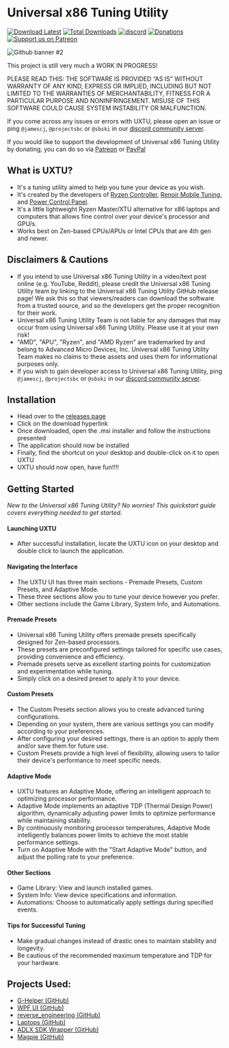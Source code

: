 # Universal x86 Tuning Utility

[![Download Latest](https://img.shields.io/github/downloads/JamesCJ60/Universal-x86-Tuning-Utility/latest/total?style=flat-square&color=orange&label=Download%20Latest)](https://github.com/JamesCJ60/Universal-x86-Tuning-Utility/releases/latest)
[![Total Downloads](https://img.shields.io/github/downloads/JamesCJ60/Universal-x86-Tuning-Utility/total?style=flat-square&color=orange&label=Download%20Total)](https://github.com/JamesCJ60/Universal-x86-Tuning-Utility/releases/latest)
[![discord](https://img.shields.io/discord/772105072720871435?color=orange&label=Discord&logo=discord&logoColor=white&style=flat-square)](https://discord.gg/9FeYVcbbUQ)
[![Donations](https://img.shields.io/badge/PayPal-00457C?style=flat-square&color=orange&label=Donations&logo=paypal&logoColor=white)](https://www.paypal.com/paypalme/JamesCJ60)
[![Support us on Patreon](https://img.shields.io/endpoint.svg?url=https%3A%2F%2Fshieldsio-patreon.vercel.app%2Fapi%3Fusername%3Duxtusoftware%26type%3Dpatrons&style=flat-square&color=orange&label=Patreon&logoColor=white)](https://patreon.com/uxtusoftware)

![Github banner #2](https://github.com/JamesCJ60/Universal-x86-Tuning-Utility/assets/20888782/2b3256b6-814e-47ca-bfa8-ff07636d63de)

This project is still very much a WORK IN PROGRESS!

PLEASE READ THIS: THE SOFTWARE IS PROVIDED “AS IS” WITHOUT WARRANTY OF ANY KIND, EXPRESS OR IMPLIED, INCLUDING BUT NOT LIMITED TO THE WARRANTIES OF MERCHANTABILITY, FITNESS FOR A PARTICULAR PURPOSE AND NONINFRINGEMENT. MISUSE OF THIS SOFTWARE COULD CAUSE SYSTEM INSTABILITY OR MALFUNCTION.

If you come across any issues or errors with UXTU, please open an issue or ping `@jamescj`, `@projectsbc` or `@sbski` in our [discord community server](https://discord.gg/9FeYVcbbUQ). 

If you would like to support the development of Universal x86 Tuning Utility by donating, you can do so via [Patreon](https://www.patreon.com/uxtusoftware) or [PayPal](https://www.paypal.me/JamesCJ60)

## What is UXTU?
- It's a tuning utility aimed to help you tune your device as you wish.
- It's created by the developers of [Ryzen Controller](https://gitlab.com/ryzen-controller-team/ryzen-controller), [Renoir Mobile Tuning](https://github.com/sbski/Renoir-Mobile-Tuning), and [Power Control Panel](https://github.com/project-sbc/Power-Control-Panel-v2).
- It's a little lightweight Ryzen Master/XTU alternative for x86 laptops and computers that allows fine control over your device's processor and GPU/s.
- Works best on Zen-based CPUs/APUs or Intel CPUs that are 4th gen and newer.

## Disclaimers & Cautions
- If you intend to use Universal x86 Tuning Utility in a video/text post online (e.g. YouTube, Reddit), please credit the Universal x86 Tuning Utility team by linking to the Universal x86 Tuning Utility GitHub release page! We ask this so that viewers/readers can download the software from a trusted source, and so the developers get the proper recognition for their work.
- Universal x86 Tuning Utility Team is not liable for any damages that may occur from using Universal x86 Tuning Utility. Please use it at your own risk!
- "AMD", "APU", "Ryzen", and "AMD Ryzen" are trademarked by and belong to Advanced Micro Devices, Inc. Universal x86 Tuning Utility Team makes no claims to these assets and uses them for informational purposes only.
- If you wish to gain developer access to Universal x86 Tuning Utility, ping `@jamescj`, `@projectsbc` or `@sbski` in our [discord community server](https://discord.gg/9FeYVcbbUQ). 

## Installation
- Head over to the [releases page](https://github.com/JamesCJ60/Universal-x86-Tuning-Utility/releases)
- Click on the download hyperlink
- Once downloaded, open the .msi installer and follow the instructions presented
- The application should now be installed
- Finally, find the shortcut on your desktop and double-click on it to open UXTU
- UXTU should now open, have fun!!!!

## Getting Started
_New to the Universal x86 Tuning Utility?_ _No worries!_ _This quickstart guide covers everything needed to get started._

#### Launching UXTU
* After successful installation, locate the UXTU icon on your desktop and double click to launch the application.

#### Navigating the Interface
* The UXTU UI has three main sections - Premade Presets, Custom Presets, and Adaptive Mode.
* These three sections allow you to tune your device however you prefer.
* Other sections include the Game Library, System Info, and Automations.

#### Premade Presets
* Universal x86 Tuning Utility offers premade presets specifically designed for Zen-based processors.
* These presets are preconfigured settings tailored for specific use cases, providing convenience and efficiency.
* Premade presets serve as excellent starting points for customization and experimentation while tuning.
* Simply click on a desired preset to apply it to your device.

#### Custom Presets
* The Custom Presets section allows you to create advanced tuning configurations.
* Depending on your system, there are various settings you can modify according to your preferences.
* After configuring your desired settings, there is an option to apply them and/or save them for future use.
* Custom Presets provide a high level of flexibility, allowing users to tailor their device's performance to meet specific needs.

#### Adaptive Mode
* UXTU features an Adaptive Mode, offering an intelligent approach to optimizing processor performance.
* Adaptive Mode implements an adaptive TDP (Thermal Design Power) algorithm, dynamically adjusting power limits to optimize performance while maintaining stability.
* By continuously monitoring processor temperatures, Adaptive Mode intelligently balances power limits to achieve the most stable performance settings.
* Turn on Adaptive Mode with the "Start Adaptive Mode" button, and adjust the polling rate to your preference.

#### Other Sections
* Game Library: View and launch installed games.
* System Info: View device specifications and information.
* Automations: Choose to automatically apply settings during specified events.

#### Tips for Successful Tuning
* Make gradual changes instead of drastic ones to maintain stability and longevity.
* Be cautious of the recommended maximum temperature and TDP for your hardware.

## Projects Used:
- [G-Helper (GitHub)](https://github.com/seerge/g-helper)  
- [WPF UI (GitHub)](https://github.com/lepoco/wpfui)
- [reverse_engineering (GitHub)](https://github.com/zllovesuki/reverse_engineering)  
- [Laptops (GitHub)](https://github.com/ahahahahahMtnf/Laptops/tree/main/Asus/WMI)  
- [ADLX SDK Wrapper (GitHub)](https://github.com/JamesCJ60/ADLX-SDK-Wrapper)
- [Magpie (GitHub)](https://github.com/Blinue/Magpie)
